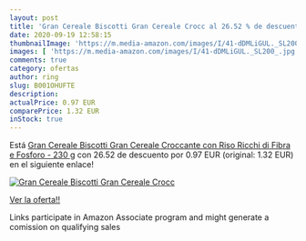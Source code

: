 ```yaml
---
layout: post
title: 'Gran Cereale Biscotti Gran Cereale Crocc al 26.52 % de descuento'
date: 2020-09-19 12:58:15
thumbnailImage: 'https://m.media-amazon.com/images/I/41-dDMLiGUL._SL200_.jpg'
images: [ 'https://m.media-amazon.com/images/I/41-dDMLiGUL._SL200_.jpg' ]
comments: true
category: ofertas
author: ring
slug: B001OHUFTE
description:
actualPrice: 0.97 EUR
comparePrice: 1.32 EUR
inStock: true
---
```


Está [Gran Cereale Biscotti Gran Cereale Croccante con Riso  Ricchi di Fibra e Fosforo - 230 g](https://www.amazon.it/dp/B001OHUFTE/?tag=tolees00-21) con 26.52 de descuento por 0.97 EUR (original: 1.32 EUR) en el siguiente enlace!

[![Gran Cereale Biscotti Gran Cereale Crocc](https://m.media-amazon.com/images/I/41-dDMLiGUL._SL200_.jpg)](https://www.amazon.it/dp/B001OHUFTE/?tag=tolees00-21)

[Ver la oferta!!](https://www.amazon.it/dp/B001OHUFTE/?tag=tolees00-21)

Links participate in Amazon Associate program and might generate a comission on qualifying sales


